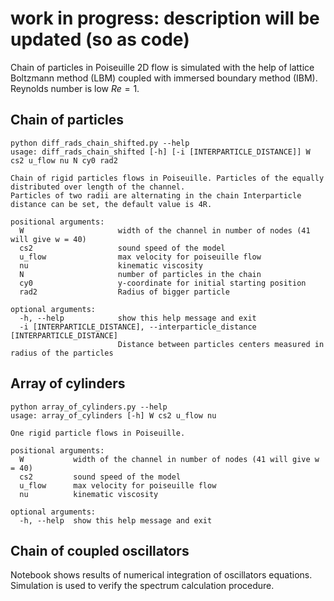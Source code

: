 #  work in progress: description will be updated (so as code)

Chain of particles in Poiseuille 2D flow is simulated with the help of lattice Boltzmann method (LBM) coupled with immersed boundary method (IBM). Reynolds number is low $Re = 1$.

## Chain of particles 
	python diff_rads_chain_shifted.py --help
	usage: diff_rads_chain_shifted [-h] [-i [INTERPARTICLE_DISTANCE]] W cs2 u_flow nu N cy0 rad2

	Chain of rigid particles flows in Poiseuille. Particles of the equally distributed over length of the channel.
	Particles of two radii are alternating in the chain Interparticle distance can be set, the default value is 4R.

	positional arguments:
	  W                     width of the channel in number of nodes (41 will give w = 40)
	  cs2                   sound speed of the model
	  u_flow                max velocity for poiseuille flow
	  nu                    kinematic viscosity
	  N                     number of particles in the chain
	  cy0                   y-coordinate for initial starting position
	  rad2                  Radius of bigger particle

	optional arguments:
	  -h, --help            show this help message and exit
	  -i [INTERPARTICLE_DISTANCE], --interparticle_distance [INTERPARTICLE_DISTANCE]
							Distance between particles centers measured in radius of the particles


## Array of cylinders

	python array_of_cylinders.py --help
	usage: array_of_cylinders [-h] W cs2 u_flow nu

	One rigid particle flows in Poiseuille.

	positional arguments:
	  W           width of the channel in number of nodes (41 will give w = 40)
	  cs2         sound speed of the model
	  u_flow      max velocity for poiseuille flow
	  nu          kinematic viscosity

	optional arguments:
	  -h, --help  show this help message and exit


## Chain of coupled oscillators
Notebook shows results of numerical integration of oscillators equations. Simulation is used to verify the spectrum calculation procedure.
